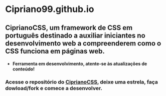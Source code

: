 # Cipriano99.github.io

## CiprianoCSS, um framework de CSS em português destinado a auxiliar iniciantes no desenvolvimento web a compreenderem como o CSS funciona em páginas web.  
  + #### Ferramenta em desenvolvimento, atente-se às atualizações de conteúdo!
  
### Acesse o repositório do [CiprianoCSS](https://github.com/Cipriano99/CiprianoCSS/), deixe uma estrela, faça dowload/fork e comece a desenvolver.
